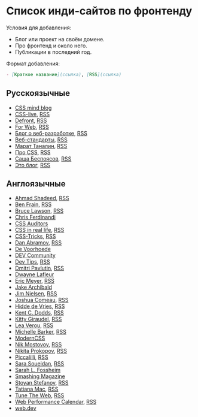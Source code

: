 # Список инди-сайтов по фронтенду

Условия для добавления:

- Блог или проект на своём домене.
- Про фронтенд и около него.
- Публикации в последний год.

Формат добавления:

```md
- [Краткое название](ссылка), [RSS](ссылка)
```

## Русскоязычные

- [CSS mind blog](https://ariarzer.dev/)
- [CSS-live](https://css-live.ru/), [RSS](https://css-live.ru/feed/)
- [Defront](https://defront.ru/), [RSS](https://defront.ru/feed/feed.xml)
- [For Web](https://forweb.dev/ru/blog), [RSS](https://forweb.dev/ru/blog/feed.xml)
- [Блог о веб-разработке](https://amorgunov.com/), [RSS](https://amorgunov.com/feed/feed.xml)
- [Веб-стандарты](https://web-standards.ru/articles/), [RSS](https://web-standards.ru/articles/feed/)
- [Марат Таналин](https://tanalin.com/blog/), [RSS](https://tanalin.com/blog/feeds/rss/)
- [Про CSS](http://css.yoksel.ru/), [RSS](http://css.yoksel.ru/feed.xml)
- [Саша Беспоясов](https://bespoyasov.ru/blog/), [RSS](https://bespoyasov.ru/rss.xml)
- [Это блог](https://isqua.ru/blog/), [RSS](https://isqua.ru/blog/rss/)

## Англоязычные

- [Ahmad Shadeed](https://ishadeed.com/), [RSS](https://ishadeed.com/feed.xml)
- [Ben Frain](https://benfrain.com/blog/), [RSS](https://benfrain.com/feed)
- [Bruce Lawson](https://www.brucelawson.co.uk/), [RSS](https://www.brucelawson.co.uk/feed/)
- [Chris Ferdinandi](https://gomakethings.com/articles/)
- [CSS Auditors](https://css-auditors.com/)
- [CSS in real life](https://css-irl.info/), [RSS](https://css-irl.info/rss.xml)
- [CSS-Tricks](https://css-tricks.com/), [RSS](https://css-tricks.com/feed/)
- [Dan Abramov](https://overreacted.io/), [RSS](https://overreacted.io/rss.xml)
- [De Voorhoede](https://www.voorhoede.nl/en/blog/)
- [DEV Community](https://dev.to/)
- [Dev Tips](https://mefody.dev/), [RSS](https://mefody.dev/feed/rss.xml)
- [Dmitri Pavlutin](https://dmitripavlutin.com/), [RSS](https://dmitripavlutin.com/rss.xml)
- [Dwayne Lafleur](https://www.lafoo.com/)
- [Eric Meyer](https://meyerweb.com/), [RSS](https://meyerweb.com/eric/thoughts/feed/)
- [Jake Archibald](https://jakearchibald.com/)
- [Jim Nielsen](https://blog.jim-nielsen.com/), [RSS](https://blog.jim-nielsen.com/feed.xml)
- [Joshua Comeau](https://www.joshwcomeau.com/), [RSS](https://www.joshwcomeau.com/rss.xml)
- [Hidde de Vries](https://hiddedevries.nl/en/blog/), [RSS](https://hiddedevries.nl/rss/full/)
- [Kent C. Dodds](https://kentcdodds.com/), [RSS](https://kentcdodds.com/blog/rss.xml)
- [Kitty Giraudel](https://kittygiraudel.com/blog/), [RSS](https://kittygiraudel.com/rss)
- [Lea Verou](https://lea.verou.me/), [RSS](https://lea.verou.me/feed/)
- [Michelle Barker](https://css-irl.info/), [RSS](https://css-irl.info/rss.xml)
- [ModernCSS](https://moderncss.dev/)
- [Nik Mostovoy](https://xnim.me/blog), [RSS](https://xnim.me/atom)
- [Nikita Prokopov](https://tonsky.me/), [RSS](http://tonsky.me/blog/atom.xml)
- [Piccalilli](https://piccalil.li/), [RSS](https://piccalil.li/feed.xml)
- [Sara Soueidan](https://www.sarasoueidan.com/blog/), [RSS](https://www.sarasoueidan.com/blog/index.xml)
- [Sarah L. Fossheim](https://fossheim.io/writing/)
- [Smashing Magazine](https://www.smashingmagazine.com/)
- [Stoyan Stefanov](https://www.phpied.com/), [RSS](https://www.phpied.com/feed/)
- [Tatiana Mac](https://tatianamac.com/), [RSS](https://tatianamac.com/feed/feed.xml)
- [Tune The Web](https://www.tunetheweb.com/blog/), [RSS](https://www.tunetheweb.com/rss.xml)
- [Web Performance Calendar](https://calendar.perfplanet.com/), [RSS](https://feed.perfplanet.com/rss.xml)
- [web.dev](https://web.dev/blog/)
